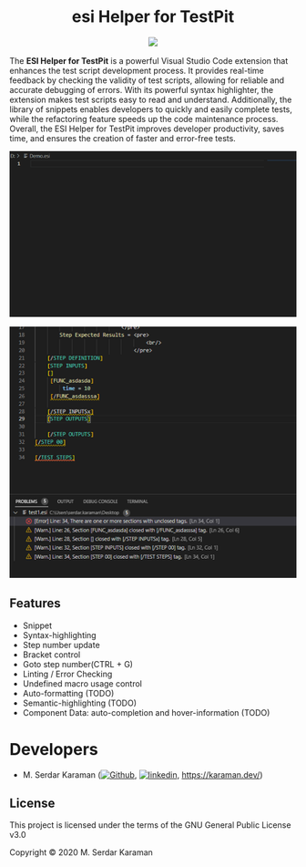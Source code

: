 <p>
  <h1 align="center">esi Helper for TestPit</h1>
</p>
<p align="center">
    <a href="https://github.com/Mavrikant/esi-Helper-for-TestPit">
        <img src="https://img.shields.io/github/stars/Mavrikant/esi-Helper-for-TestPit?style=social">
    </a>
</p>

The **ESI Helper for TestPit** is a powerful Visual Studio Code extension that enhances the test script development process. It provides real-time feedback by checking the validity of test scripts, allowing for reliable and accurate debugging of errors. With its powerful syntax highlighter, the extension makes test scripts easy to read and understand. Additionally, the library of snippets enables developers to quickly and easily complete tests, while the refactoring feature speeds up the code maintenance process. Overall, the ESI Helper for TestPit improves developer productivity, saves time, and ensures the creation of faster and error-free tests.

![Animation](/images/Animation.gif)

![Problmes](/images/Problems.png)
## Features

- Snippet
- Syntax-highlighting
- Step number update
- Bracket control
- Goto step number(CTRL + G)
- Linting / Error Checking
- Undefined macro usage control
- Auto-formatting (TODO)
- Semantic-highlighting (TODO)
- Component Data: auto-completion and hover-information (TODO)

# Developers

- M. Serdar Karaman (<a href="https://github.com/Mavrikant" alt="Github"><img src="https://cdn-icons-png.flaticon.com/512/25/25231.png" alt="Github" width="15" height="15"></a>, <a href="https://www.linkedin.com/in/mserdarkaraman/" alt="linkedin"><img src="https://raw.githubusercontent.com/MartinHeinz/MartinHeinz/master/linkedin-3-16.png" alt="linkedin" width="15" height="15"></a>, https://karaman.dev/)

## License
This project is licensed under the terms of the GNU General Public License v3.0

Copyright © 2020 M. Serdar Karaman

[3.2]: https://raw.githubusercontent.com/MartinHeinz/MartinHeinz/master/linkedin-3-16.png (LinkedIn)
[2]: https://www.linkedin.com/in/mserdarkaraman/
